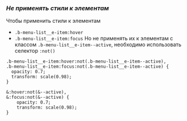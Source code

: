### *Не применять стили к элементам*

Чтобы применить стили к элементам 
- `.b-menu-list__e-item:hover` 
- `.b-menu-list__e-item:focus`
  Но не применять их к элементам с классом `.b-menu-list__e-item--active`, необходимо использовать селектор `:not()` 

```
.b-menu-list__e-item:hover:not(.b-menu-list__e-item--active),
.b-menu-list__e-item:focus:not(.b-menu-list__e-item--active) {
  opacity: 0.7;
  transform: scale(0.98);
}

&:hover:not(&--active),
&:focus:not(&--active) {
	opacity: 0.7;
	transform: scale(0.98);
}
```

